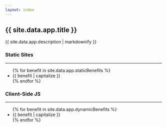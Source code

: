 ```yaml
---
layout: index
---
```

<div class="copy">
  <h2>{{ site.data.app.title }}</h2>
  <p>{{ site.data.app.description | markdownify }}</p>
  <div class="benefits">
    <h3>Static Sites</h3>
    <hr>
    <ul>
        {% for benefit in site.data.app.staticBenefits %}
          <li>{{ benefit | capitalize }}</li>
        {% endfor %}
    </ul>
  </div>
  <div class="benefits">
    <h3>Client-Side JS</h3>
    <hr>
    <ul>
        {% for benefit in site.data.app.dynamicBenefits %}
          <li>{{ benefit | capitalize }}</li>
        {% endfor %}
    </ul>
  </div>
</div>